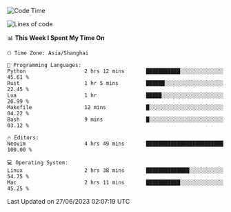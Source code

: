 <!--START_SECTION:waka-->
![Code Time](http://img.shields.io/badge/Code%20Time-1%2C410%20hrs%2029%20mins-blue)

![Lines of code](https://img.shields.io/badge/From%20Hello%20World%20I%27ve%20Written-261.6%20thousand%20lines%20of%20code-blue)

📊 **This Week I Spent My Time On** 

```text
🕑︎ Time Zone: Asia/Shanghai

💬 Programming Languages: 
Python                   2 hrs 12 mins       ███████████░░░░░░░░░░░░░░   45.61 % 
Rust                     1 hr 5 mins         ██████░░░░░░░░░░░░░░░░░░░   22.45 % 
Lua                      1 hr                █████░░░░░░░░░░░░░░░░░░░░   20.99 % 
Makefile                 12 mins             █░░░░░░░░░░░░░░░░░░░░░░░░   04.22 % 
Bash                     9 mins              █░░░░░░░░░░░░░░░░░░░░░░░░   03.12 % 

🔥 Editors: 
Neovim                   4 hrs 49 mins       █████████████████████████   100.00 % 

💻 Operating System: 
Linux                    2 hrs 38 mins       ██████████████░░░░░░░░░░░   54.75 % 
Mac                      2 hrs 11 mins       ███████████░░░░░░░░░░░░░░   45.25 % 
```


 Last Updated on 27/06/2023 02:07:19 UTC
<!--END_SECTION:waka-->
